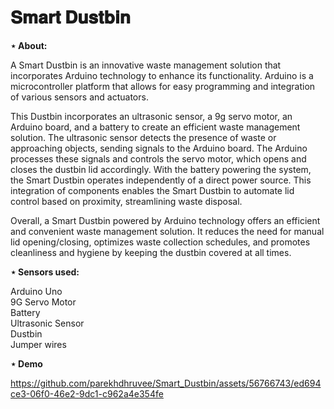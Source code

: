 # 𝐒𝐦𝐚𝐫𝐭 𝐃𝐮𝐬𝐭𝐛𝐢𝐧

<b>⋆ About:</b>

A Smart Dustbin is an innovative waste management solution that incorporates Arduino technology to enhance its functionality. Arduino is a microcontroller platform that allows for easy programming and integration of various sensors and actuators.

This Dustbin incorporates an ultrasonic sensor, a 9g servo motor, an Arduino board, and a battery to create an efficient waste management solution. The ultrasonic sensor detects the presence of waste or approaching objects, sending signals to the Arduino board. The Arduino processes these signals and controls the servo motor, which opens and closes the dustbin lid accordingly. With the battery powering the system, the Smart Dustbin operates independently of a direct power source. This integration of components enables the Smart Dustbin to automate lid control based on proximity, streamlining waste disposal.

Overall, a Smart Dustbin powered by Arduino technology offers an efficient and convenient waste management solution. It reduces the need for manual lid opening/closing, optimizes waste collection schedules, and promotes cleanliness and hygiene by keeping the dustbin covered at all times.

<b>⋆ Sensors used:</b>

Arduino Uno <br>
9G Servo Motor <br>
Battery <br>
Ultrasonic Sensor <br>
Dustbin <br>
Jumper wires <br>

<b> ⋆ Demo </b>

https://github.com/parekhdhruvee/Smart_Dustbin/assets/56766743/ed694ce3-06f0-46e2-9dc1-c962a4e354fe

